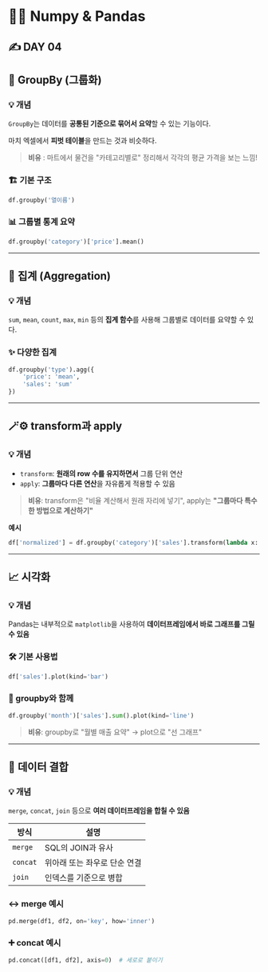 # 🔢🐼 Numpy & Pandas

## ✍️ DAY 04

## 👥 GroupBy (그룹화)

### 💡 개념

`GroupBy`는 데이터를 **공통된 기준으로 묶어서 요약**할 수 있는 기능이다.

마치 엑셀에서 **피벗 테이블**을 만드는 것과 비슷하다.

> **비유** : 마트에서 물건을 "카테고리별로" 정리해서 각각의 평균 가격을 보는 느낌!
> 

### 🏗️ 기본 구조

```python
df.groupby('열이름')
```

### 📊 그룹별 통계 요약

```python
df.groupby('category')['price'].mean()
```

---

## 🧮 집계 (Aggregation)

### 💡 개념

`sum`, `mean`, `count`, `max`, `min` 등의 **집계 함수**를 사용해 그룹별로 데이터를 요약할 수 있다.

### ✨ 다양한 집계

```python
df.groupby('type').agg({
    'price': 'mean',
    'sales': 'sum'
})
```

---

## 🪄⚙️ transform과 apply

### 💡 개념

- `transform`: **원래의 row 수를 유지하면서** 그룹 단위 연산
- `apply`: **그룹마다 다른 연산**을 자유롭게 적용할 수 있음

> **비유**: transform은 "비율 계산해서 원래 자리에 넣기", apply는 **"그룹마다 특수한 방법으로 계산하기"**
> 

**예시**

```python
df['normalized'] = df.groupby('category')['sales'].transform(lambda x: x / x.max())
```

---

## 📈 시각화

### 💡 개념

Pandas는 내부적으로 `matplotlib`을 사용하여 **데이터프레임에서 바로 그래프를 그릴 수 있음**

### 🛠️ 기본 사용법

```python
df['sales'].plot(kind='bar')
```

### 🤝 groupby와 함께

```python
df.groupby('month')['sales'].sum().plot(kind='line')
```

> **비유**: groupby로 "월별 매출 요약" → plot으로 "선 그래프"
> 

---

## 🔗 데이터 결합

### 💡 개념

`merge`, `concat`, `join` 등으로 **여러 데이터프레임을 합칠 수 있음**

| 방식 | 설명 |
| --- | --- |
| `merge` | SQL의 JOIN과 유사 |
| `concat` | 위아래 또는 좌우로 단순 연결 |
| `join` | 인덱스를 기준으로 병합 |

### ↔️ merge 예시

```python
pd.merge(df1, df2, on='key', how='inner')
```

### ➕ concat 예시

```python
pd.concat([df1, df2], axis=0)  # 세로로 붙이기
```
